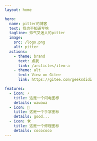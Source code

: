 ```yaml
---
layout: home

hero:
  name: pitter的博客
  text: 我也不知道写啥
  tagline: 帅气又迷人的pitter
  image:
    src: /logo.png
    alt: pitter
  actions:
    - theme: brand
      text: 点我
      link: /arcticles/item-a
    - theme: alt
      text: View on Gitee
      link: https://gitee.com/geeksdidi

features:
  - icon: ⚡️
    title: 这是一个闪电图标
    details: wawawa
  - icon: 🖖
    title: 这是一个手掌图标
    details: good...
  - icon: 🛠️
    title: 这是一个修理图标
    details: cocococo
---
```

